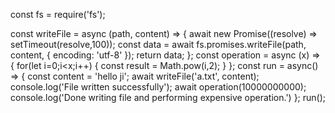 const fs = require('fs');

const writeFile = async (path, content) => {
await new Promise((resolve) => setTimeout(resolve,100));
const data = await fs.promises.writeFile(path, content, { encoding: 'utf-8' });
return data;
};
const operation = async (x) => {
for(let i=0;i<x;i++) {
const result = Math.pow(i,2);
}
};
const run = async() => {
const content = 'hello ji';
await writeFile('a.txt', content);
console.log('File written successfully');
await operation(10000000000);
console.log('Done writing file and performing expensive operation.')
};
run();
